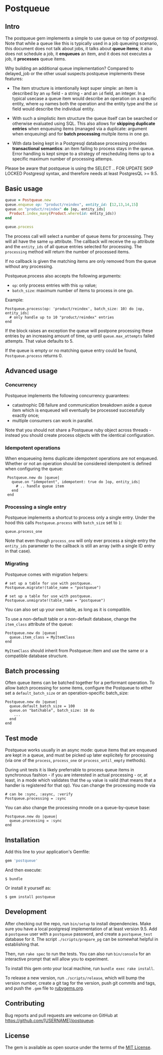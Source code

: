 # Postqueue

## Intro

The postqueue gem implements a simple to use queue on top of postgresql. Note that while 
a queue like this is typically used in a job queueing scenario, this document does not 
talk about jobs, it talks about **queue items**; it also does not schedule a job, 
it **enqueues** an item, and it does not executes a job, it **processes** queue items.

Why building an additional queue implementation? Compared to delayed_job or the other 
usual suspects postqueue implements these features:

- The item structure is intentionally kept super simple: an item is described by an
  `op` field - a string - and an `id` field, an integer. In a typical usecase a 
  queue item would describe an operation on a specific entity, where `op` names 
  both the operation and the entity type and the `id` field would describe the 
  individual entity.

- With such a simplistic item structure the queue itself can be searched or 
  otherwise evaluated using SQL. This also allows for **skipping duplicate entries** 
  when enqueuing items (managed via a duplicate: argument when enqueuing) and for 
  **batch processing** multple items in one go. 

- With data being kept in a Postgresql database processing provides **transactional semantics**: 
  an item failing to process stays in the queue. Error handling is kept simpe to a 
  strategy of rescheduling items up to a specific maximum number of processing attemps.

Please be aware that postqueue is using the SELECT .. FOR UPDATE SKIP LOCKED Postgresql syntax, 
and therefore needs at least PostgresQL >= 9.5.

## Basic usage

```ruby
queue = Postqueue.new
queue.enqueue op: "product/reindex", entity_id: [12,13,14,15]
queue.on "product/reindex" do |op, entity_ids|
  Product.index_many(Product.where(id: entity_ids))
end

queue.process
```

The process call will select a number of queue items for processing. They will all have 
the same `op` attribute. The callback will receive the `op` attribute and the `entity_ids`
of all queue entries selected for processing. The `processing` method will return the number
of processed items.

If no callback is given the matching items are only removed from the queue without
any processing.

Postqueue.process also accepts the following arguments:

- `op`: only process entries with this `op` value;
- `batch_size`: maximum number of items to process in one go.

Example:

    Postqueue.process(op: 'product/reindex', batch_size: 10) do |op, entity_ids|
      # only handle up to 10 "product/reindex" entries
    end

If the block raises an exception the queue will postpone processing these entries 
by an increasing amount of time, up until `queue.max_attempts` failed attempts.
That value defaults to 5.

If the queue is empty or no matching queue entry could be found, `Postqueue.process` 
returns 0.

## Advanced usage

### Concurrency

Postqueue implements the following concurrency guarantees:

- catastrophic DB failure and communication breakdown aside a queue item which is enqueued will eventually be processed successfully exactly once;
- multiple consumers can work in parallel.

Note that you should not share a Postqueue ruby object across threads - instead you should create
process objects with the identical configuration.

### Idempotent operations

When enqueueing items duplicate idempotent operations are not enqueued. Whether or not an operation
should be considered idempotent is defined when configuring the queue:

     Postqueue.new do |queue|
       queue.on "idempotent", idempotent: true do ]op, entity_ids|
         # .. handle queue item
       end
     end

### Processing a single entry

Postqueue implements a shortcut to process only a single entry. Under the hood this 
calls `Postqueue.process` with `batch_size` set to `1`:

    queue.process_one

Note that even though `process_one` will only ever process a single entry the 
`entity_ids` parameter to the callback is still an array (with a single ID entry 
in that case).

### Migrating

Postqueue comes with migration helpers:

    # set up a table for use with postqueue.
    Postqueue.migrate!(table_name = "postqueue")

    # set up a table for use with postqueue.
    Postqueue.unmigrate!(table_name = "postqueue")

You can also set up your own table, as long as it is compatible.

To use a non-default table or a non-default database, change the `item_class`
attribute of the queue:

    Postqueue.new do |queue|
      queue.item_class = MyItemClass
    end

`MyItemClass` should inherit from Postqueue::Item and use the same or a compatible database
structure.

## Batch processing

Often queue items can be batched together for a performant operation. To allow batch 
processing for some items, configure the Postqueue to either set a `default_batch_size`
or an operation-specific batch_size:

    Postqueue.new do |queue|
      queue.default_batch_size = 100
      queue.on "batchable", batch_size: 10 do
        ...
      end
    end

## Test mode

Postqueue works usually in an async mode: queue items that are enqueued are kept in a queue,
and must be picked up later explicitely for processing (via one of the `process`, `process_one` or `process_until_empty` methods).

During unit tests it is likely preferrable to process queue items in synchronous fashion -
if you are interested in actual processing - or, at least, in a mode which validates that
the `op` value is valid (that means that a handler is registered for that op). You can
change the processing mode via

    # can be :sync, :async, :verify
    Postqueue.processing = :sync

You can also change the processing mnode on a queue-by-queue base:

    Postqueue.new do |queue|
      queue.processing = :sync
    end

## Installation

Add this line to your application's Gemfile:

```ruby
gem 'postqueue'
```

And then execute:

    $ bundle

Or install it yourself as:

    $ gem install postqueue

## Development

After checking out the repo, run `bin/setup` to install dependencies. Make sure you have 
a local postgresql implementation of at least version 9.5. Add a `postqueue` user with 
a `postqueue` password, and create a `postqueue_test` database for it. The script 
`./scripts/prepare_pg` can be somewhat helpful in establishing that.

Then, run `rake spec` to run the tests. You can also run `bin/console` for an interactive
prompt that will allow you to experiment.

To install this gem onto your local machine, run `bundle exec rake install`. 

To release a new version, run `./scripts/release`, which will bump the version number, 
create a git tag for the version, push git commits and tags, and push the `.gem` file 
to [rubygems.org](https://rubygems.org).

## Contributing

Bug reports and pull requests are welcome on GitHub at https://github.com/[USERNAME]/postqueue.


## License

The gem is available as open source under the terms of the [MIT License](http://opensource.org/licenses/MIT).

